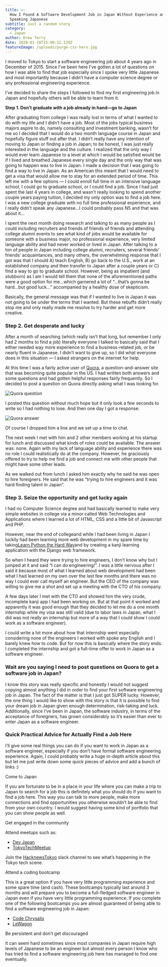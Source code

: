 ```yaml
---
title: >-
  How I Found A Software Development Job in Japan Without Experience and Without
  Speaking Japanese
subtitle: Just a random story
category:
  - Japan
author: Drew Terry
date: 2020-01-16T15:00:12.129Z
featureImage: /uploads/purge-css-hero.jpg
---
```

I moved to Tokyo to start a software engineering job about 4 years ago in December of 2015. Since I’ve been here I’ve gotten a lot of questions on how I was able to find that job especially since I spoke very little Japanese and most importantly because I didn’t have a computer science degree or any professional engineering experience.

I’ve decided to share the steps I followed to find my first engineering job in Japan and hopefully others will be able to learn from it.

**Step 1. Don’t graduate with a job already in hand—go to Japan**

After graduating from college I was really lost in terms of what I wanted to do with my life and I didn’t have a job. Most of the jobs typical business majors aspire to do, namely consulting and investment banking, wasn’t for me so I decided that I would do a two month language course in Japan and hopefully figure stuff out after that. I didn’t really have any intention of moving to Japan or finding a job in Japan; to be honest, I was just really interested in the language and the culture. I realized that the only way I would ever learn Japanese to a level at which I would be satisfied would be if I lived and breathed Japanese every single day and the only way that was going to happen was to live in Japan. I made a decision that I was going to find a way to live in Japan. As an American this meant that I would need to get a visa that would allow me to stay for an extended period of time. This left me with a few options — I could enroll full time in an intensive language school, I could go to graduate school, or I could find a job. Since I had just spent the last 4 years in college, and wasn’t really looking to spend another couple years paying tuition, I decided my only option was to find a job here. I was a new college graduate with no full time professional experience, and I really didn’t speak any Japanese…I could probably pass N5 and that was about it…

I spent the next month doing research and talking to as many people as I could including recruiters and friends of friends of friends and attending college alumni events to see what kind of jobs would be available for someone with a business major, no professional experience, very limited language ability and had never worked or lived in Japan. After talking to a ton of people in Japan including college alumni, recruiters, several friends’ friends’ acquaintances, and many others, the overwhelming response that I got was that I should A) teach English, B) go back to the U.S., work at an established company and then transfer to Japan after a couple years or C) find a way to go to graduate school. However, being as impatient (and stubborn) as I am I would tell them that none of the aforementioned paths were a good option for me…which garnered a lot of “…that’s gonna be hard…but good luck…” accompanied by a healthy dose of skepticism.

Basically, the general message was that if I wanted to live in Japan it was not going to be under the terms that I wanted. But these rebuffs didn’t really stop me and only really made me resolve to try harder and get more creative.

### Step 2. Get desperate and lucky

After a month of searching (which really isn’t that long, but remember I only had 2 months to find a job) literally everyone I talked to basically said that I either needed way more experience to find a business-related job, or be nearly fluent in Japanese. I didn’t want to give up, so I did what everyone does in this situation — I asked strangers on the internet for help.

At this time I was a fairly active user of [Quora](http://quora.com), a question-and-answer site that was becoming quite popular in the US. I had written both answers and some questions and had gotten helpful responses fairly frequently. So I decided to post a question on Quora directly asking what I was looking for.

![Quora question](/uploads/quora_question.png "Question I posted on Quora")

I posted this question without much hope but it only took a few seconds to write so I had nothing to lose. And then one day I got a response:

![Quora answer](/uploads/quora_answer.png)

Of course I dropped him a line and we set up a time to chat.

The next week I met with him and 2 other members working at his startup for lunch and discussed what kinds of roles could be available. The answer was: none. Again with my lack of language ability and experience there was no role I could realistically do at the company. However, he graciously offered to try to help me find a job and connect me with other people that might have some other leads.

As we walked out from lunch I asked him exactly why he said he was open to hire foreigners. He said that he was “trying to hire engineers and it was hard finding talent in Japan”.

### Step 3. Seize the opportunity and get lucky again

I had no Computer Science degree and had basically learned to make very simple websites in college via a minor called Web Technologies and Applications where I learned a lot of HTML, CSS and a little bit of Javascript and PHP.

However, near the end of collegeand while I had been living in Japan I luckily had been learning more web development in my spare time by taking[Learn Python the Hard Way](https://learnpythonthehardway.org/book/)and by creating a kanji learning application with the Django web framework.

So when I heard they were trying to hire engineers, I don’t know why but I jumped at it and said “I can do engineering!”. I was a little nervous after I said it because most of what I learned about web development had been what I had learned on my own over the last few months and there was no way I could ever call myself an engineer. But the CEO of the company was willing to give me a shot and set up a meeting with the CTO of his company.

A few days later I met with the CTO and showed him the very crude, incomplete kanji app I had been working on. But at that point it worked and apparently it was good enough that they decided to let me do a one month internship while my visa was still valid (due to labor laws in Japan, what I did was not really an internship but more of a way that I could show I could work as a software engineer).

I could write a lot more about how that internship went especially considering none of the engineers I worked with spoke any English and I barely knew how to code. But for now this is basically where the story ends. I completed the internship and got a full-time offer to work in Japan as a software engineer.

### Wait are you saying I need to post questions on Quora to get a software job in Japan?

I know this story was really specific and honestly I would not suggest copying almost anything I did in order to find your first software engineering job in Japan. The fact of the matter is that I just got SUPER lucky. However, the one thing I would like to show with this story is that it is possible to find your dream job in Japan given enough determination, risk-taking and luck. Additionally, since I’ve been in Japan, the software industry, in terms of the acceptance of foreigners, has grown considerably so it’s easier than ever to enter Japan as a software engineer.

### Quick Practical Advice for Actually Find a Job Here

I’ll give some real things you can do if you want to work in Japan as a software engineer, especially if you don’t have formal software engineering experience. Again, I could probably write a huge in-depth article about this but let me just write down some quick pieces of advice and add a bunch of links :)

Come to Japan

If you are fortunate to be in a place in your life where you can make a trip to Japan to search for a job this is definitely what you should do if you want to find a job here. This way you can talk to more people, make more connections and find opportunities you otherwise wouldn’t be able to find from your own country. I would suggest having some kind of portfolio that you can show people as well.

Get engaged in the community

Attend meetups such as:

* [Dev Japan](https://www.meetup.com/devjapan/)
* [TokyoTechMeetup](https://www.meetup.com/tokyotechmeetup/)

Join the [HacknewsTokyo](https://hntokyo.io/) slack channel to see what’s happening in the Tokyo tech scene.

Attend a coding bootcamp

This is a great option if you have very little programming experience and some spare time (and cash). These bootcamps typically last around 3 months and will prepare you to become a full-fledged software engineer in Japan even if you have very little programming experience. If you complete one of the following bootcamps you are almost guaranteed of being able to find a software engineering job in Japan:

* [Code Chrysalis](https://www.codechrysalis.io/)
* [LeWagon](https://www.lewagon.com/)

Be persistent and don’t get discouraged

It can seem hard sometimes since most companies in Japan require high levels of Japanese to be an engineer but almost every person I know who has tried to find a software engineering job here has managed to find one eventually.
